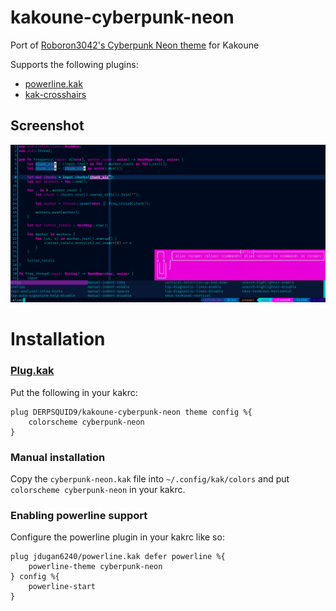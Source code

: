 # kakoune-cyberpunk-neon
Port of [Roboron3042's Cyberpunk Neon theme](https://github.com/Roboron3042/Cyberpunk-Neon) for Kakoune

Supports the following plugins:
* [powerline.kak](https://github.com/jdugan6240/powerline.kak)
* [kak-crosshairs](https://github.com/insipx/kak-crosshairs)

## Screenshot
![Screenshot](/screenshots/cyberpunk-neon-code.png "Example of the colorscheme in use")

# Installation
### [Plug.kak](https://github.com/robertmeta/plug.kak)
Put the following in your kakrc:

    plug DERPSQUID9/kakoune-cyberpunk-neon theme config %{
        colorscheme cyberpunk-neon
    }

### Manual installation
Copy the `cyberpunk-neon.kak` file into `~/.config/kak/colors` and put `colorscheme cyberpunk-neon` in your kakrc.

### Enabling powerline support
Configure the powerline plugin in your kakrc like so:

    plug jdugan6240/powerline.kak defer powerline %{
        powerline-theme cyberpunk-neon
    } config %{
        powerline-start
    }
